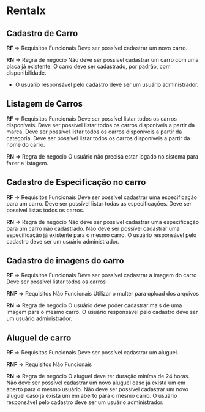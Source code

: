 # Rentalx

## Cadastro de Carro

**RF** => Requisitos Funcionais
Deve ser possível cadastrar um novo carro.

**RN** => Regra de negócio
Não deve ser possível cadastrar um carro com uma placa já existente.
O carro deve ser cadastrado, por padrão, com disponibilidade.
* O usuário responsável pelo cadastro deve ser um usuário administrador.
## Listagem de Carros

**RF** => Requisitos Funcionais
Deve ser possível listar todos os carros disponíveis.
Deve ser possível listar todos os carros disponíveis a partir da marca.
Deve ser possível listar todos os carros disponíveis a partir da categoria.
Deve ser possível listar todos os carros disponíveis a partir da nome do carro.

**RN** => Regra de negócio
O usuário não precisa estar logado no sistema para fazer a listagem.

## Cadastro de Especificação no carro

**RF** => Requisitos Funcionais
Deve ser possível cadastrar uma especificação para um carro.
Deve ser possível listar todas as especificações.
Deve ser possível listas todos os carros.

**RN** => Regra de negócio
Não deve ser possível cadastrar uma especificação para um carro não cadastrado.
Não deve ser possível cadastrar uma especificação já existente para o mesmo carro.
O usuário responsável pelo cadastro deve ser um usuário administrador.

## Cadastro de imagens do carro

**RF** => Requisitos Funcionais
Deve ser possível cadastrar a imagem do carro
Deve ser possível listar todos os carros

**RNF** => Requisitos Não Funcionais
Utilizar o multer para upload dos arquivos

**RN** => Regra de negócio
O usuário deve poder cadastrar mais de uma imagem para o mesmo carro.
O usuário responsável pelo cadastro deve ser um usuário administrador.

## Aluguel de carro

**RF** => Requisitos Funcionais
Deve ser possível cadastrar um aluguel.

**RNF** => Requisitos Não Funcionais

**RN** => Regra de negócio
O aluguel deve ter duração miníma de 24 horas.
Não deve ser possível cadastrar um novo aluguel caso já exista um em aberto para o mesmo usuário.
Não deve ser possível cadastrar um novo aluguel caso já exista um em aberto para o mesmo carro.
O usuário responsável pelo cadastro deve ser um usuário administrador.